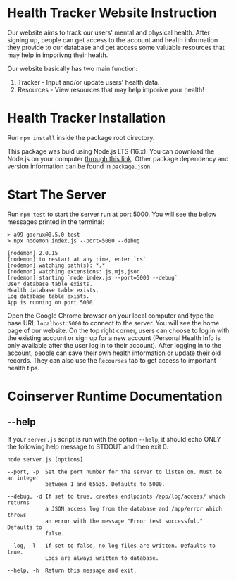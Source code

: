 # Health Tracker Website Instruction

Our website aims to track our users' mental and physical health. After signing up, people can get access to the account and health information they provide to our database and get access some valuable resources that may help in imporivng their health. 

Our website basically has two main function:
1. Tracker - Input and/or update users' health data. 
2. Resources - View resources that may help imporive your health! 

# Health Tracker Installation

Run `npm install` inside the package root directory.

This package was buid using Node.js LTS (16.x). You can download the Node.js on your computer [through this link](https://nodejs.org/en/).
Other package dependency and version information can be found in `package.json`.

# Start The Server
Run `npm test` to start the server run at port 5000.
You will see the below messages printed in the terminal:
```
> a99-gacrux@0.5.0 test
> npx nodemon index.js --port=5000 --debug

[nodemon] 2.0.15
[nodemon] to restart at any time, enter `rs`
[nodemon] watching path(s): *.*
[nodemon] watching extensions: js,mjs,json
[nodemon] starting `node index.js --port=5000 --debug`
User database table exists.
Health database table exists.
Log database table exists.
App is running on port 5000

```
Open the Google Chrome browser on your local computer and type the base URL `localhost:5000` to connect to the server. You will see the home page of our website. On the top right corner, users can choose to log in with the existing account or sign up for a new account (Personal Health Info is only available after the user log in to their account). After logging in to the account, people can save their own health information or update their old records. They can also use the `Recourses` tab to get access to important health tips.
# Coinserver Runtime Documentation
## --help
If your `server.js` script is run with the option `--help`, it should echo ONLY the following help message to STDOUT and then exit 0.
```
node server.js [options]

--port, -p	Set the port number for the server to listen on. Must be an integer
            between 1 and 65535. Defaults to 5000.

--debug, -d If set to true, creates endlpoints /app/log/access/ which returns
            a JSON access log from the database and /app/error which throws 
            an error with the message "Error test successful." Defaults to 
            false.

--log, -l   If set to false, no log files are written. Defaults to true.
            Logs are always written to database.

--help, -h	Return this message and exit.
```